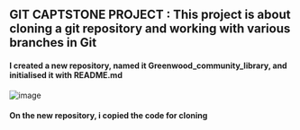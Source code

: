 ## GIT CAPTSTONE PROJECT : This project is about cloning a git repository and working with various branches in Git




#### I created a new repository, named it Greenwood_community_library, and initialised it with README.md
![image](https://github.com/richardolat/PROJECTS-DAREY.IO/assets/134428528/f7ef8cc4-43ad-4ad1-9eb6-bbf459724b15)







#### On the new repository, i copied the code for cloning 

